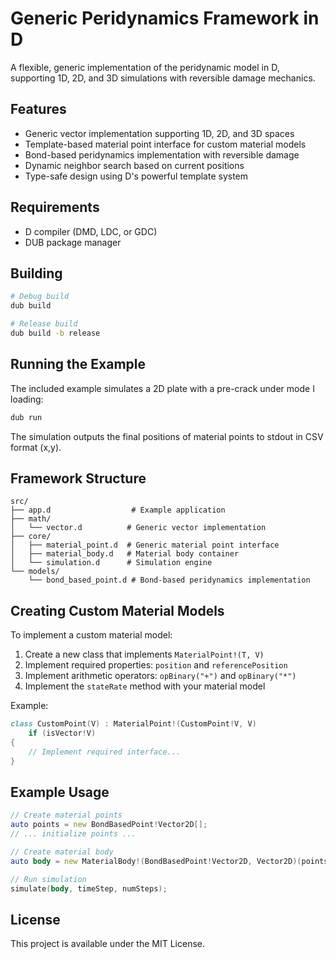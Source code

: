 # Generic Peridynamics Framework in D

A flexible, generic implementation of the peridynamic model in D, supporting 1D, 2D, and 3D simulations with reversible damage mechanics.

## Features

- Generic vector implementation supporting 1D, 2D, and 3D spaces
- Template-based material point interface for custom material models
- Bond-based peridynamics implementation with reversible damage
- Dynamic neighbor search based on current positions
- Type-safe design using D's powerful template system

## Requirements

- D compiler (DMD, LDC, or GDC)
- DUB package manager

## Building

```bash
# Debug build
dub build

# Release build
dub build -b release
```

## Running the Example

The included example simulates a 2D plate with a pre-crack under mode I loading:

```bash
dub run
```

The simulation outputs the final positions of material points to stdout in CSV format (x,y).

## Framework Structure

```
src/
├── app.d                  # Example application
├── math/
│   └── vector.d          # Generic vector implementation
├── core/
│   ├── material_point.d  # Generic material point interface
│   ├── material_body.d   # Material body container
│   └── simulation.d      # Simulation engine
└── models/
    └── bond_based_point.d # Bond-based peridynamics implementation
```

## Creating Custom Material Models

To implement a custom material model:

1. Create a new class that implements `MaterialPoint!(T, V)`
2. Implement required properties: `position` and `referencePosition`
3. Implement arithmetic operators: `opBinary("+")` and `opBinary("*")`
4. Implement the `stateRate` method with your material model

Example:

```d
class CustomPoint(V) : MaterialPoint!(CustomPoint!V, V)
    if (isVector!V)
{
    // Implement required interface...
}
```

## Example Usage

```d
// Create material points
auto points = new BondBasedPoint!Vector2D[];
// ... initialize points ...

// Create material body
auto body = new MaterialBody!(BondBasedPoint!Vector2D, Vector2D)(points, horizon);

// Run simulation
simulate(body, timeStep, numSteps);
```

## License

This project is available under the MIT License.
